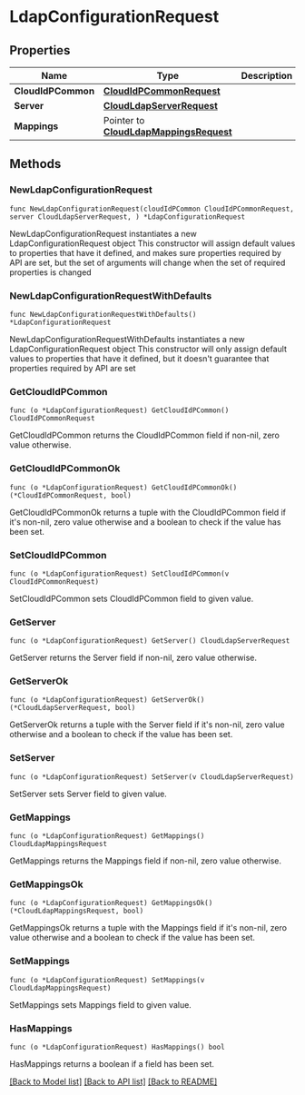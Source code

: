 # LdapConfigurationRequest

## Properties

Name | Type | Description | Notes
------------ | ------------- | ------------- | -------------
**CloudIdPCommon** | [**CloudIdPCommonRequest**](CloudIdPCommonRequest.md) |  | 
**Server** | [**CloudLdapServerRequest**](CloudLdapServerRequest.md) |  | 
**Mappings** | Pointer to [**CloudLdapMappingsRequest**](CloudLdapMappingsRequest.md) |  | [optional] 

## Methods

### NewLdapConfigurationRequest

`func NewLdapConfigurationRequest(cloudIdPCommon CloudIdPCommonRequest, server CloudLdapServerRequest, ) *LdapConfigurationRequest`

NewLdapConfigurationRequest instantiates a new LdapConfigurationRequest object
This constructor will assign default values to properties that have it defined,
and makes sure properties required by API are set, but the set of arguments
will change when the set of required properties is changed

### NewLdapConfigurationRequestWithDefaults

`func NewLdapConfigurationRequestWithDefaults() *LdapConfigurationRequest`

NewLdapConfigurationRequestWithDefaults instantiates a new LdapConfigurationRequest object
This constructor will only assign default values to properties that have it defined,
but it doesn't guarantee that properties required by API are set

### GetCloudIdPCommon

`func (o *LdapConfigurationRequest) GetCloudIdPCommon() CloudIdPCommonRequest`

GetCloudIdPCommon returns the CloudIdPCommon field if non-nil, zero value otherwise.

### GetCloudIdPCommonOk

`func (o *LdapConfigurationRequest) GetCloudIdPCommonOk() (*CloudIdPCommonRequest, bool)`

GetCloudIdPCommonOk returns a tuple with the CloudIdPCommon field if it's non-nil, zero value otherwise
and a boolean to check if the value has been set.

### SetCloudIdPCommon

`func (o *LdapConfigurationRequest) SetCloudIdPCommon(v CloudIdPCommonRequest)`

SetCloudIdPCommon sets CloudIdPCommon field to given value.


### GetServer

`func (o *LdapConfigurationRequest) GetServer() CloudLdapServerRequest`

GetServer returns the Server field if non-nil, zero value otherwise.

### GetServerOk

`func (o *LdapConfigurationRequest) GetServerOk() (*CloudLdapServerRequest, bool)`

GetServerOk returns a tuple with the Server field if it's non-nil, zero value otherwise
and a boolean to check if the value has been set.

### SetServer

`func (o *LdapConfigurationRequest) SetServer(v CloudLdapServerRequest)`

SetServer sets Server field to given value.


### GetMappings

`func (o *LdapConfigurationRequest) GetMappings() CloudLdapMappingsRequest`

GetMappings returns the Mappings field if non-nil, zero value otherwise.

### GetMappingsOk

`func (o *LdapConfigurationRequest) GetMappingsOk() (*CloudLdapMappingsRequest, bool)`

GetMappingsOk returns a tuple with the Mappings field if it's non-nil, zero value otherwise
and a boolean to check if the value has been set.

### SetMappings

`func (o *LdapConfigurationRequest) SetMappings(v CloudLdapMappingsRequest)`

SetMappings sets Mappings field to given value.

### HasMappings

`func (o *LdapConfigurationRequest) HasMappings() bool`

HasMappings returns a boolean if a field has been set.


[[Back to Model list]](../README.md#documentation-for-models) [[Back to API list]](../README.md#documentation-for-api-endpoints) [[Back to README]](../README.md)


